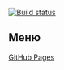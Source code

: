 [![Build status](https://ci.appveyor.com/api/projects/status/rp1deh1908vdxmqy?svg=true)](https://ci.appveyor.com/project/Di-sole/ra-router-menu)
## Меню
[GitHub Pages](https://di-sole.github.io/ra-router-menu/) 

